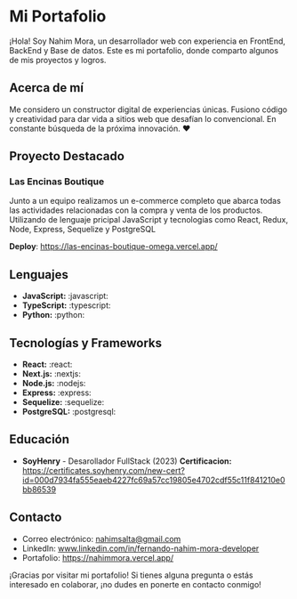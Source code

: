 # Mi Portafolio

¡Hola! Soy Nahim Mora, un desarrollador web con experiencia en FrontEnd, BackEnd y Base de datos. Este es mi portafolio, donde comparto algunos de mis proyectos y logros.

## Acerca de mí

Me considero un constructor digital de experiencias únicas. Fusiono código y creatividad para dar vida a sitios web que desafían lo convencional. En constante búsqueda de la próxima innovación. ❤️

## Proyecto Destacado

### Las Encinas Boutique
Junto a un equipo realizamos un e-commerce completo que abarca todas las actividades relacionadas con la compra y venta de los productos. Utilizando de lenguaje pricipal JavaScript y tecnologias como React, Redux, Node, Express, Sequelize y PostgreSQL

**Deploy**: https://las-encinas-boutique-omega.vercel.app/

## Lenguajes

- **JavaScript:** :javascript:
- **TypeScript:** :typescript:
- **Python:** :python:

## Tecnologías y Frameworks

- **React:** :react:
- **Next.js:** :nextjs:
- **Node.js:** :nodejs:
- **Express:** :express:
- **Sequelize:** :sequelize:
- **PostgreSQL:** :postgresql:

## Educación

- **SoyHenry** - Desarollador FullStack (2023)
**Certificacion:** https://certificates.soyhenry.com/new-cert?id=000d7934fa555eaeb4227fc69a57cc19805e4702cdf55c11f841210e0bb86539

## Contacto

- Correo electrónico: nahimsalta@gmail.com
- LinkedIn: www.linkedin.com/in/fernando-nahim-mora-developer
- Portafolio: https://nahimmora.vercel.app/

¡Gracias por visitar mi portafolio! Si tienes alguna pregunta o estás interesado en colaborar, ¡no dudes en ponerte en contacto conmigo!
